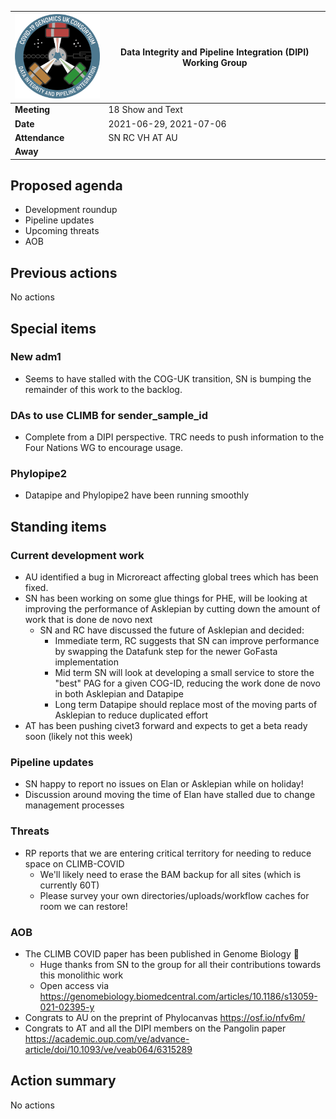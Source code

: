 | <img src="/assets/dipi.png" alt="DIPI Badge" width="150">      | Data Integrity and Pipeline Integration (DIPI) Working Group |
| -------------- | -------------------- |
| **Meeting**    | 18 Show and Text     |
| **Date**       | 2021-06-29, 2021-07-06 |
| **Attendance** | SN RC VH AT AU       |
| **Away**       |                      |

## Proposed agenda

* Development roundup
* Pipeline updates
* Upcoming threats
* AOB

## Previous actions

No actions


## Special items

### New adm1

* Seems to have stalled with the COG-UK transition, SN is bumping the remainder of this work to the backlog.
  
### DAs to use CLIMB for sender_sample_id

* Complete from a DIPI perspective. TRC needs to push information to the Four Nations WG to encourage usage.

### Phylopipe2

* Datapipe and Phylopipe2 have been running smoothly

## Standing items

### Current development work

* AU identified a bug in Microreact affecting global trees which has been fixed.
* SN has been working on some glue things for PHE, will be looking at improving the performance of Asklepian by cutting down the amount of work that is done de novo next
    * SN and RC have discussed the future of Asklepian and decided:
        * Immediate term, RC suggests that SN can improve performance by swapping the Datafunk step for the newer GoFasta implementation
        * Mid term SN will look at developing a small service to store the "best" PAG for a given COG-ID, reducing the work done de novo in both Asklepian and Datapipe
        * Long term Datapipe should replace most of the moving parts of Asklepian to reduce duplicated effort
* AT has been pushing civet3 forward and expects to get a beta ready soon (likely not this week)

### Pipeline updates

* SN happy to report no issues on Elan or Asklepian while on holiday!
* Discussion around moving the time of Elan have stalled due to change management processes

### Threats

* RP reports that we are entering critical territory for needing to reduce space on CLIMB-COVID
    * We'll likely need to erase the BAM backup for all sites (which is currently 60T)
    * Please survey your own directories/uploads/workflow caches for room we can restore!


### AOB

* The CLIMB COVID paper has been published in Genome Biology 🎉
    * Huge thanks from SN to the group for all their contributions towards this monolithic work
    * Open access via https://genomebiology.biomedcentral.com/articles/10.1186/s13059-021-02395-y
* Congrats to AU on the preprint of Phylocanvas https://osf.io/nfv6m/
* Congrats to AT and all the DIPI members on the Pangolin paper https://academic.oup.com/ve/advance-article/doi/10.1093/ve/veab064/6315289

## Action summary

No actions
